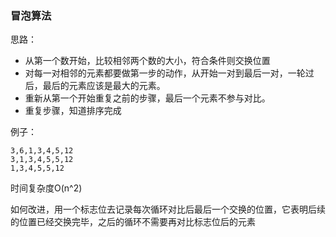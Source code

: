 ### 冒泡算法

思路：
- 从第一个数开始，比较相邻两个数的大小，符合条件则交换位置
- 对每一对相邻的元素都要做第一步的动作，从开始一对到最后一对，一轮过后，最后的元素应该是最大的元素。
- 重新从第一个开始重复之前的步骤，最后一个元素不参与对比。
- 重复步骤，知道排序完成

例子：
```
3,6,1,3,4,5,12
3,1,3,4,5,5,12
1,3,4,5,5,12

```


时间复杂度O(n^2)



如何改进，用一个标志位去记录每次循环对比后最后一个交换的位置，它表明后续的位置已经交换完毕，之后的循环不需要再对比标志位后的元素


[](https://user-gold-cdn.xitu.io/2016/11/30/f427727489dff5fcb0debdd69b478ecf?imageView2/0/w/1280/h/960/format/webp/ignore-error/1)